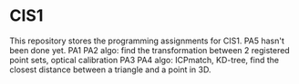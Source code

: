 # CIS1
This repository stores the programming assignments for CIS1.
PA5 hasn't been done yet.
PA1 PA2 algo: find the transformation between 2 registered point sets, optical calibration
PA3 PA4 algo: ICPmatch, KD-tree, find the closest distance between a triangle and a point in 3D.

